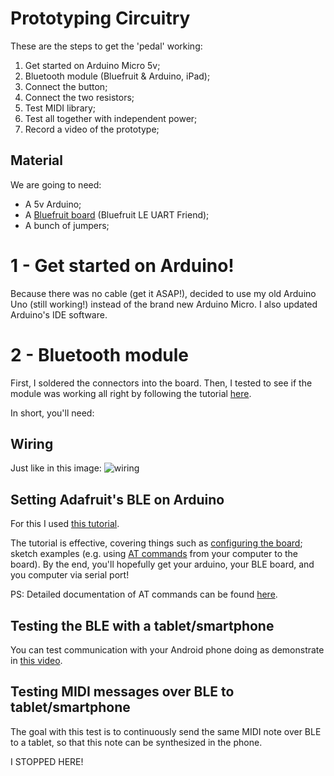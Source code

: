 # Prototyping Circuitry
These are the steps to get the 'pedal' working:

1. Get started on Arduino Micro 5v;
2. Bluetooth module (Bluefruit & Arduino, iPad);
3. Connect the button;
4. Connect the two resistors;
5. Test MIDI library;
6. Test all together with independent power;
7. Record a video of the prototype;

## Material
We are going to need:
- A 5v Arduino;
- A [Bluefruit board](https://learn.adafruit.com/introducing-the-adafruit-bluefruit-le-uart-friend/configuration) (Bluefruit LE UART Friend);
- A bunch of jumpers;


# 1 - Get started on Arduino!
Because there was no cable (get it ASAP!), decided to use my old Arduino Uno (still working!) instead of the brand new Arduino Micro. I also updated Arduino's IDE software.

# 2 - Bluetooth module
First, I soldered the connectors into the board. Then, I tested to see if the module was working all right by following the tutorial [here](https://learn.adafruit.com/introducing-the-adafruit-bluefruit-le-uart-friend/hidkeyboard).

In short, you'll need:

## Wiring
Just like in this image:
![wiring](https://cdn-learn.adafruit.com/assets/assets/000/025/182/medium800/adafruit_products_UARTFriend_bb.png)

## Setting Adafruit's BLE on Arduino
For this I used [this tutorial](https://learn.adafruit.com/introducing-the-adafruit-bluefruit-le-uart-friend/software).

The tutorial is effective, covering things such as [configuring the board](https://learn.adafruit.com/introducing-the-adafruit-bluefruit-le-uart-friend/configuration); sketch examples (e.g. using [AT commands](https://learn.adafruit.com/introducing-the-adafruit-bluefruit-le-uart-friend/atcommand) from your computer to the board). By the end, you'll hopefully get your arduino, your BLE board, and you computer via serial port!

PS: Detailed documentation of AT commands can be found [here](https://learn.adafruit.com/introducing-adafruit-ble-bluetooth-low-energy-friend/standard-at).

## Testing the BLE with a tablet/smartphone
You can test communication with your Android phone doing as demonstrate in [this video](https://www.youtube.com/watch?v=4hWlDKzn7tA).

## Testing MIDI messages over BLE to tablet/smartphone
The goal with this test is to continuously send the same MIDI note over BLE to a tablet, so that this note can be synthesized in the phone.

I STOPPED HERE!
